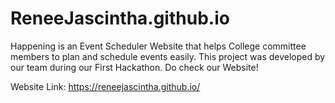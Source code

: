 # ReneeJascintha.github.io

Happening is an Event Scheduler Website that helps College committee members to plan and schedule events easily.
This project was developed by our team during our First Hackathon.
Do check our Website!

Website Link: https://reneejascintha.github.io/
